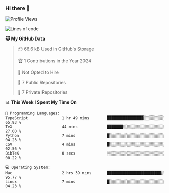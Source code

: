 ### Hi there 👋

<!--
**huayuan4396/huayuan4396** is a ✨ _special_ ✨ repository because its `README.md` (this file) appears on your GitHub profile.

Here are some ideas to get you started:

- 🔭 I’m currently working on ...
- 🌱 I’m currently learning ...
- 👯 I’m looking to collaborate on ...
- 🤔 I’m looking for help with ...
- 💬 Ask me about ...
- 📫 How to reach me: ...
- 😄 Pronouns: ...
- ⚡ Fun fact: ...
-->

<!--START_SECTION:waka-->
![Profile Views](http://img.shields.io/badge/Profile%20Views-1-blue)

![Lines of code](https://img.shields.io/badge/From%20Hello%20World%20I%27ve%20Written-216.0%20thousand%20lines%20of%20code-blue)

**🐱 My GitHub Data** 

> 📦 66.6 kB Used in GitHub's Storage 
 > 
> 🏆 1 Contributions in the Year 2024
 > 
> 🚫 Not Opted to Hire
 > 
> 📜 7 Public Repositories 
 > 
> 🔑 7 Private Repositories 
 > 
📊 **This Week I Spent My Time On** 

```text
💬 Programming Languages: 
TypeScript               1 hr 49 mins        ████████████████░░░░░░░░░   65.93 % 
TeX                      44 mins             ███████░░░░░░░░░░░░░░░░░░   27.00 % 
Python                   7 mins              █░░░░░░░░░░░░░░░░░░░░░░░░   04.23 % 
CSV                      4 mins              █░░░░░░░░░░░░░░░░░░░░░░░░   02.56 % 
BibTeX                   0 secs              ░░░░░░░░░░░░░░░░░░░░░░░░░   00.22 % 

💻 Operating System: 
Mac                      2 hrs 39 mins       ████████████████████████░   95.77 % 
Linux                    7 mins              █░░░░░░░░░░░░░░░░░░░░░░░░   04.23 % 
```


<!--END_SECTION:waka-->
